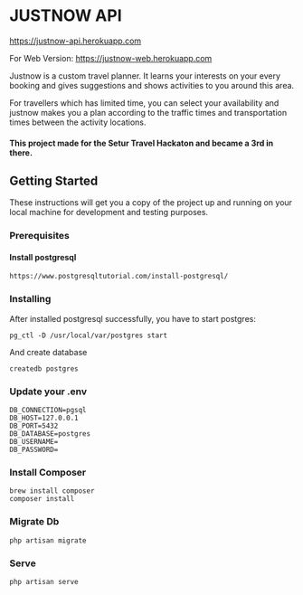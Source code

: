 # JUSTNOW API

https://justnow-api.herokuapp.com

For Web Version: https://justnow-web.herokuapp.com

Justnow is a custom travel planner. It learns your interests on your every booking and gives suggestions and shows activities to you around this area.

For travellers which has limited time, you can select your availability and justnow makes you a plan according to the traffic times and transportation times between the activity locations.

#### This project made for the Setur Travel Hackaton and became a 3rd in there.


## Getting Started

These instructions will get you a copy of the project up and running on your local machine for development and testing purposes.

### Prerequisites

#### Install postgresql
```
https://www.postgresqltutorial.com/install-postgresql/
```

### Installing

After installed postgresql successfully, you have to start postgres:

```
pg_ctl -D /usr/local/var/postgres start
```

And create database

```
createdb postgres
```

### Update your .env

```
DB_CONNECTION=pgsql
DB_HOST=127.0.0.1
DB_PORT=5432
DB_DATABASE=postgres
DB_USERNAME=
DB_PASSWORD=
```

### Install Composer
```
brew install composer
composer install
```

### Migrate Db
```
php artisan migrate
```

### Serve
```
php artisan serve
```
